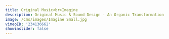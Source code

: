 ```yaml
---
title: Original Music<br>Imagine
description: Original Music & Sound Design - An Organic Transformation.
image: /cms/images/Imagine Small.jpg
vimeoID: '234136662'
showinslider: false
---
```


















